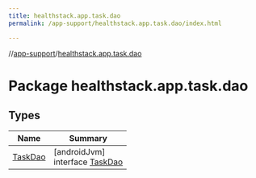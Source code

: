 ```yaml
---
title: healthstack.app.task.dao
permalink: /app-support/healthstack.app.task.dao/index.html

---
```

//[app-support](../../index.html)/[healthstack.app.task.dao](index.html)



# Package healthstack.app.task.dao



## Types


| Name | Summary |
|---|---|
| [TaskDao](-task-dao/index.html) | [androidJvm]<br>interface [TaskDao](-task-dao/index.html) |

